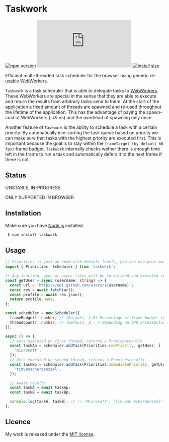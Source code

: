 # Taskwork

[![npm version](https://badge.fury.io/js/taskwork.svg)](https://badge.fury.io/js/taskwork)
[![gzip size](https://img.badgesize.io/https:/unpkg.com/taskwork/dist/taskwork.esm.js?compression=gzip)](https://unpkg.com/taskwork)
[![install size](https://packagephobia.now.sh/badge?p=taskwork)](https://packagephobia.now.sh/result?p=taskwork)

Efficient multi-threaded task scheduler for the browser using generic re-usable WebWorkers.

`Taskwork` is a task scheduler that is able to delegate tasks to [WebWorkers](https://developer.mozilla.org/en-US/docs/Web/API/Web_Workers_API). These WebWorkers are special in the sense that they are able to execute and return the results from arbitrary tasks send to them. At the start of the application a fixed amount of threads are spawned and re-used throughout the lifetime of the application. This has the advantage of paying the spawn-cost of WebWorkers (`~45 ms`) and the overhead of spawning only once.

Another feature of `Taskwork` is the ability to schedule a task with a certain priority. By automatically min-sorting the task queue based on priority we can make sure that tasks with the highest priority are executed first. This is important because the goal is to stay within the `frameTarget (by default 60 fps)` frame budget. `Taskwork` internally checks wether there is enough time left in the frame to run a task and automatically defers it to the next frame if there is not.

## Status

UNSTABLE, IN-PROGRESS

ONLY SUPPORTED IN BROWSER

## Installation

Make sure you have [Node.js](http://nodejs.org/) installed.

```sh
 $ npm install taskwork
```

## Usage

```ts
// Priorities is just an enum with default levels, you can use your own
import { Priorities, Scheduler } from 'taskwork';

// Any function, sync or async (this will be serialized and executed inside of a WebWorker)
const getUser = async (username: string) => {
  const url = `https://api.github.com/users/${username}`;
  const res = await fetch(url);
  const profile = await res.json();
  return profile.name;
};

const scheduler = new Scheduler({
  frameBudget?: number; // (Default, 1.0) Percentage of frame budget to allow for task execution
  threadCount?: number; // (Default, 2 - 4 depending on CPU architecture) Amount of threads to spawn
});

async () => {
  // Gets executed on first thread, returns a Promise<result>
  const taskAp = scheduler.addTask(Priorities.LowPriority, getUser, [
    'microsoft',
  ]);
  // Gets executed on second thread, returns a Promise<result>
  const taskBp = scheduler.addTask(Priorities.ImmediatePriority, getUser, [
    'timvanscherpenzeel',
  ]);

  // Await results
  const taskA = await taskAp;
  const taskB = await taskBp;

  console.log(taskA, taskB); // -> 'Microsoft', 'Tim van Scherpenzeel'
};
```

## Licence

My work is released under the [MIT license](https://raw.githubusercontent.com/TimvanScherpenzeel/taskwork/master/LICENSE).
